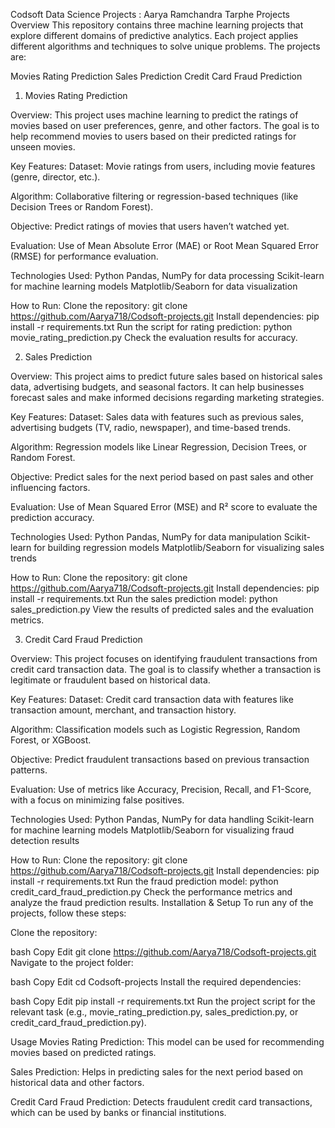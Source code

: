 Codsoft Data Science Projects : Aarya Ramchandra Tarphe 
Projects Overview
This repository contains three machine learning projects that explore different domains of predictive analytics. Each project applies different algorithms and techniques to solve unique problems. The projects are:

Movies Rating Prediction
Sales Prediction
Credit Card Fraud Prediction
1. Movies Rating Prediction

Overview:
This project uses machine learning to predict the ratings of movies based on user preferences, genre, and other factors. The goal is to help recommend movies to users based on their predicted ratings for unseen movies.

Key Features:
Dataset: Movie ratings from users, including movie features (genre, director, etc.).

Algorithm: Collaborative filtering or regression-based techniques (like Decision Trees or Random Forest).

Objective: Predict ratings of movies that users haven’t watched yet.

Evaluation: Use of Mean Absolute Error (MAE) or Root Mean Squared Error (RMSE) for performance evaluation.

Technologies Used:
Python
Pandas, NumPy for data processing
Scikit-learn for machine learning models
Matplotlib/Seaborn for data visualization

How to Run:
Clone the repository: git clone https://github.com/Aarya718/Codsoft-projects.git
Install dependencies: pip install -r requirements.txt
Run the script for rating prediction: python movie_rating_prediction.py
Check the evaluation results for accuracy.

2. Sales Prediction

Overview:
This project aims to predict future sales based on historical sales data, advertising budgets, and seasonal factors. It can help businesses forecast sales and make informed decisions regarding marketing strategies.

Key Features:
Dataset: Sales data with features such as previous sales, advertising budgets (TV, radio, newspaper), and time-based trends.

Algorithm: Regression models like Linear Regression, Decision Trees, or Random Forest.

Objective: Predict sales for the next period based on past sales and other influencing factors.

Evaluation: Use of Mean Squared Error (MSE) and R² score to evaluate the prediction accuracy.

Technologies Used:
Python
Pandas, NumPy for data manipulation
Scikit-learn for building regression models
Matplotlib/Seaborn for visualizing sales trends

How to Run:
Clone the repository: git clone https://github.com/Aarya718/Codsoft-projects.git
Install dependencies: pip install -r requirements.txt
Run the sales prediction model: python sales_prediction.py
View the results of predicted sales and the evaluation metrics.

3. Credit Card Fraud Prediction

Overview:
This project focuses on identifying fraudulent transactions from credit card transaction data. The goal is to classify whether a transaction is legitimate or fraudulent based on historical data.

Key Features:
Dataset: Credit card transaction data with features like transaction amount, merchant, and transaction history.

Algorithm: Classification models such as Logistic Regression, Random Forest, or XGBoost.

Objective: Predict fraudulent transactions based on previous transaction patterns.

Evaluation: Use of metrics like Accuracy, Precision, Recall, and F1-Score, with a focus on minimizing false positives.

Technologies Used:
Python
Pandas, NumPy for data handling
Scikit-learn for machine learning models
Matplotlib/Seaborn for visualizing fraud detection results

How to Run:
Clone the repository: git clone https://github.com/Aarya718/Codsoft-projects.git
Install dependencies: pip install -r requirements.txt
Run the fraud prediction model: python credit_card_fraud_prediction.py
Check the performance metrics and analyze the fraud prediction results.
Installation & Setup
To run any of the projects, follow these steps:

Clone the repository:

bash
Copy
Edit
git clone https://github.com/Aarya718/Codsoft-projects.git
Navigate to the project folder:

bash
Copy
Edit
cd Codsoft-projects
Install the required dependencies:

bash
Copy
Edit
pip install -r requirements.txt
Run the project script for the relevant task (e.g., movie_rating_prediction.py, sales_prediction.py, or credit_card_fraud_prediction.py).

Usage
Movies Rating Prediction: This model can be used for recommending movies based on predicted ratings.

Sales Prediction: Helps in predicting sales for the next period based on historical data and other factors.

Credit Card Fraud Prediction: Detects fraudulent credit card transactions, which can be used by banks or financial institutions.

